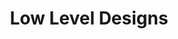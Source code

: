 ---
layout: category
title: Low Level Designs
category-name: low-level-designs
permalink: "/category/low-level-designs"
---